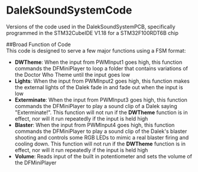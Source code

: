 # DalekSoundSystemCode
Versions of the code used in the DalekSoundSystemPCB, specifically programmed in the STM32CubeIDE V1.18 for a STM32F100RDT6B chip  

##Broad Function of Code  
This code is designed to serve a few major functions using a FSM format:  
- **DWTheme**: When the input from PWMInput1 goes high, this function commands the DFMiniPlayer to loop a folder that contains variations of the Doctor Who Theme until the input goes low  
- **Lights**: When the input from PWMInput2 goes high, this function makes the external lights of the Dalek fade in and fade out when the input is low
- **Exterminate**: When the input from PWMInput3 goes high, this function commands the DFMiniPlayer to play a sound clip of a Dalek saying "Exterminate!". This function will not run if the **DWTheme** function is in effect, nor will it run repeatedly if the input is held high
- **Blaster**: When the input from PWMInput4 goes high, this function commands the DFMiniPlayer to play a sound clip of the Dalek's blaster shooting and controls some RGB LEDs to mimic a real blaster firing and cooling down. This function will not run if the **DWTheme** function is in effect, nor will it run repeatedly if the input is held high
- **Volume**: Reads input of the built in potentiometer and sets the volume of the DFMiniPlayer
